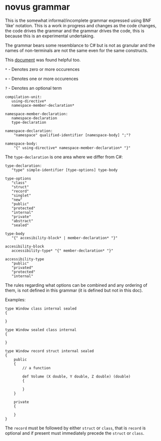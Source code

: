 # novus grammar
This is the somewhat informal/incomplete grammar expressed using BNF 'like' notation. This is a work in progress and changes as the code changes, the code drives the grammar and the grammar drives the code, this is because this is an experimental undertaking.

The grammar bears some resemblance to C# but is not as granular and the names of non-terminals are not the same even for the same constructs. 

This [document](https://www.cs.vu.nl/grammarware/browsable/CSharp/grammar.html) was found helpful too.

`*` - Denotes zero or more occurences

`+` - Denotes one or more occurences

`?` - Denotes an optional term

```
compilation-unit:
   using-directive*  
   namespace-member-declaration*
```
```
namespace-member-declaration:
   namespace-declaration
   type-declaration
```   
```
namespace-declaration:
    "namespace" qualified-identifier [namespace-body] ";"?
```    
```
namespace-body:
    "{" using-directive* namespace-member-declaration* "}"
```

The `type-declaration` is one area where we differ from C#:

```
type-declaration:
   "type" simple-identifier [type-options] type-body
```
```
type-options
   "class"
   "struct"
   "record"
   "singlet"
   "new"
   "public"
   "protected"
   "internal"
   "private"
   "abstract"
   "sealed"
```
```
type-body
   "{" accesibility-block* | member-declaration* "}"
```
```
accesibility-block
   accessibility-type* "{" member-declaration* "}"
```
```
accessibility-type
   "public"
   "privated"
   "protected"
   "internal"
```

The rules regarding what options can be combined and any ordering of them, is not defined in this grammar (it is defined but not in this doc).

Examples:
```
type Window class internal sealed
{

}

type Window sealed class internal
{

}

type Window record struct internal sealed
{
    public
    {
        // a function 

        def Volume (X double, Y double, Z double) (double) 
        {

        }
    }

    private
    {

    }
}
```
The `record` must be followed by either `struct` or `class`, that is `record` is optional and if present must immediately precede the `struct` or `class`.